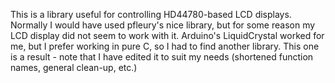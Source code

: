 This is a library useful for controlling HD44780-based LCD displays. Normally I would have used pfleury's nice
library, but for some reason my LCD display did not seem to work with it. Arduino's LiquidCrystal worked for me,
but I prefer working in pure C, so I had to find another library. This one is a result - note that I have edited it
to suit my needs (shortened function names, general clean-up, etc.)
